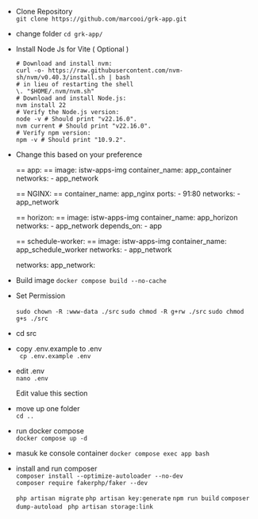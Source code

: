 - Clone Repository  
     `git clone https://github.com/marcooi/grk-app.git `

- change folder
    ` cd grk-app/ `

- Install Node Js for Vite ( Optional )

      # Download and install nvm:
      curl -o- https://raw.githubusercontent.com/nvm-sh/nvm/v0.40.3/install.sh | bash
      # in lieu of restarting the shell
      \. "$HOME/.nvm/nvm.sh"
      # Download and install Node.js:
      nvm install 22
      # Verify the Node.js version:
      node -v # Should print "v22.16.0".
      nvm current # Should print "v22.16.0".
      # Verify npm version:
      npm -v # Should print "10.9.2".  


- Change this based on your preference

    == app:  ==
    image: istw-apps-img
    container_name: app_container
     networks:
      - app_network

    == NGINX: ==
    container_name: app_nginx
     ports:
      - 91:80
     networks:
      - app_network

    == horizon: ==
    image: istw-apps-img
    container_name: app_horizon
    networks:
      - app_network
    depends_on:
      - app
    
    == schedule-worker: ==
    image: istw-apps-img
    container_name: app_schedule_worker
    networks:
      - app_network

    networks:
        app_network:

- Build image
    ` docker compose build --no-cache `

- Set Permission 
    <!-- ` sudo chown -R 1000:1000 ./src ` -->

    ` sudo chown -R :www-data ./src `
    ` sudo chmod -R g+rw ./src `
    ` sudo chmod g+s ./src `
 

- cd src  
 
- copy .env.example to .env  
     ` cp .env.example .env`

- edit .env  
    `nano .env`  

   Edit value this section  


- move up one folder  
     `cd ..`  

- run docker compose  
     ` docker compose up -d `     

- masuk ke console container 
    ` docker compose exec app bash `


- install and run composer   
     ` composer install --optimize-autoloader --no-dev `  
     ` composer require fakerphp/faker --dev `

     ` php artisan migrate `
     ` php artisan key:generate `
     ` npm run build `
     ` composer dump-autoload `
     ` php artisan storage:link` 

     

